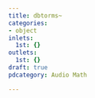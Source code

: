 ```yaml
---
title: dbtorms~
categories:
- object
inlets:
  1st: {}
outlets:
  1st: {}
draft: true
pdcategory: Audio Math

---
```

